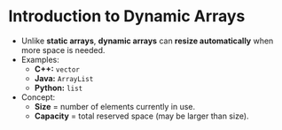 # Introduction to Dynamic Arrays

- Unlike **static arrays**, **dynamic arrays** can **resize automatically** when more space is needed.
- Examples:
  - **C++:** `vector`
  - **Java:** `ArrayList`
  - **Python:** `list`
- Concept:
  - **Size** = number of elements currently in use.
  - **Capacity** = total reserved space (may be larger than size).
